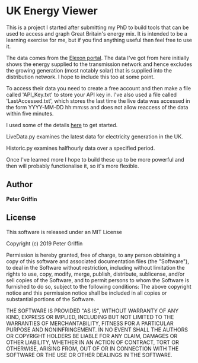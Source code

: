 # UK Energy Viewer

This is a project I started after submitting my PhD to build tools that can be used to access and graph Great Britain's energy mix. It is intended to be a learning exercise for me, but if you find anything useful then feel free to use it.

The data comes from the [Elexon portal](https://www.elexonportal.co.uk/scripting). The data I've got from here initially shows the energy supplied to the transmission network and hence excludes the growing generation (most notably solar) that is supplied into the distribution network. I hope to include this too at some point.

To access their data you need to create a free account and then make a file called 'API_Key.txt' to store your API key in. I've also used a file called 'LastAccessed.txt', which stores the last time the live data was accessed in the form YYYY-MM-DD hh:mm:ss and does not allow reaccess of the data within five minutes.

I used some of the details [here](https://energyanalyst.co.uk/uk-power-market-data-python-xml-and-pandas-dataframes/) to get started.

LiveData.py examines the latest data for electricity generation in the UK.

Historic.py examines halfhourly data over a specified period.

Once I've learned more I hope to build these up to be more powerful and then will probably functionalise it, so it's more flexible.


## Author

**Peter Griffin**

## License
This software is released under an MIT License

Copyright (c) 2019 Peter Griffin

Permission is hereby granted, free of charge, to any person obtaining a copy of this software and associated documentation files (the "Software"), to deal in the Software without restriction, including without limitation the rights to use, copy, modify, merge, publish, distribute, sublicense, and/or sell copies of the Software, and to permit persons to whom the Software is furnished to do so, subject to the following conditions:
The above copyright notice and this permission notice shall be included in all copies or substantial portions of the Software. 

THE SOFTWARE IS PROVIDED "AS IS", WITHOUT WARRANTY OF ANY KIND, EXPRESS OR IMPLIED, INCLUDING BUT NOT LIMITED TO THE WARRANTIES OF MERCHANTABILITY, FITNESS FOR A PARTICULAR PURPOSE AND NONINFRINGEMENT. IN NO EVENT SHALL THE AUTHORS OR COPYRIGHT HOLDERS BE LIABLE FOR ANY CLAIM, DAMAGES OR OTHER LIABILITY, WHETHER IN AN ACTION OF CONTRACT, TORT OR OTHERWISE, ARISING FROM, OUT OF OR IN CONNECTION WITH THE SOFTWARE OR THE USE OR OTHER DEALINGS IN THE SOFTWARE.
